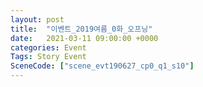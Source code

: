 ```yaml
---
layout: post
title:  "이벤트_2019여름_0화_오프닝"
date:   2021-03-11 09:00:00 +0000
categories: Event
Tags: Story Event
SceneCode: ["scene_evt190627_cp0_q1_s10"]
---
```


